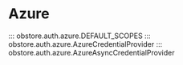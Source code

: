 # Azure

::: obstore.auth.azure.DEFAULT_SCOPES
::: obstore.auth.azure.AzureCredentialProvider
::: obstore.auth.azure.AzureAsyncCredentialProvider
